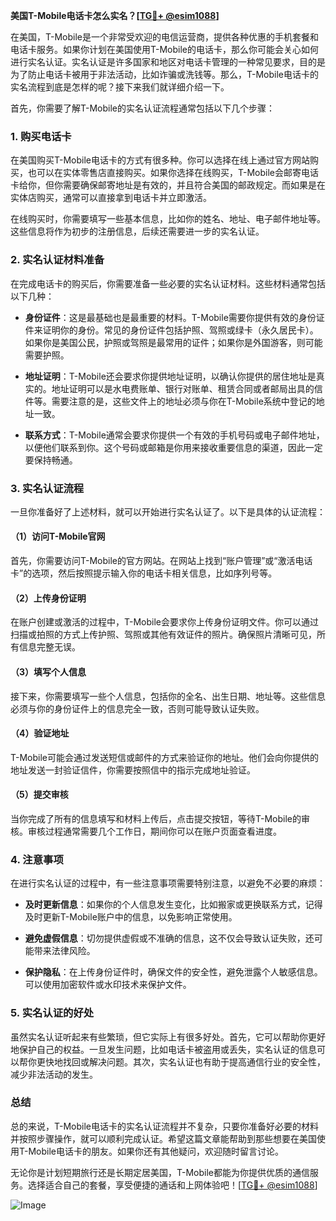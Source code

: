 **美国T-Mobile电话卡怎么实名？[[TG💪+ @esim1088](https://t.me/s/esim1088)]**

在美国，T-Mobile是一个非常受欢迎的电信运营商，提供各种优惠的手机套餐和电话卡服务。如果你计划在美国使用T-Mobile的电话卡，那么你可能会关心如何进行实名认证。实名认证是许多国家和地区对电话卡管理的一种常见要求，目的是为了防止电话卡被用于非法活动，比如诈骗或洗钱等。那么，T-Mobile电话卡的实名流程到底是怎样的呢？接下来我们就详细介绍一下。

首先，你需要了解T-Mobile的实名认证流程通常包括以下几个步骤：

### 1. 购买电话卡

在美国购买T-Mobile电话卡的方式有很多种。你可以选择在线上通过官方网站购买，也可以在实体零售店直接购买。如果你选择在线购买，T-Mobile会邮寄电话卡给你，但你需要确保邮寄地址是有效的，并且符合美国的邮政规定。而如果是在实体店购买，通常可以直接拿到电话卡并立即激活。

在线购买时，你需要填写一些基本信息，比如你的姓名、地址、电子邮件地址等。这些信息将作为初步的注册信息，后续还需要进一步的实名认证。

### 2. 实名认证材料准备

在完成电话卡的购买后，你需要准备一些必要的实名认证材料。这些材料通常包括以下几种：

- **身份证件**：这是最基础也是最重要的材料。T-Mobile需要你提供有效的身份证件来证明你的身份。常见的身份证件包括护照、驾照或绿卡（永久居民卡）。如果你是美国公民，护照或驾照是最常用的证件；如果你是外国游客，则可能需要护照。

- **地址证明**：T-Mobile还会要求你提供地址证明，以确认你提供的居住地址是真实的。地址证明可以是水电费账单、银行对账单、租赁合同或者邮局出具的信件等。需要注意的是，这些文件上的地址必须与你在T-Mobile系统中登记的地址一致。

- **联系方式**：T-Mobile通常会要求你提供一个有效的手机号码或电子邮件地址，以便他们联系到你。这个号码或邮箱是你用来接收重要信息的渠道，因此一定要保持畅通。

### 3. 实名认证流程

一旦你准备好了上述材料，就可以开始进行实名认证了。以下是具体的认证流程：

#### （1）访问T-Mobile官网

首先，你需要访问T-Mobile的官方网站。在网站上找到“账户管理”或“激活电话卡”的选项，然后按照提示输入你的电话卡相关信息，比如序列号等。

#### （2）上传身份证明

在账户创建或激活的过程中，T-Mobile会要求你上传身份证明文件。你可以通过扫描或拍照的方式上传护照、驾照或其他有效证件的照片。确保照片清晰可见，所有信息完整无误。

#### （3）填写个人信息

接下来，你需要填写一些个人信息，包括你的全名、出生日期、地址等。这些信息必须与你的身份证件上的信息完全一致，否则可能导致认证失败。

#### （4）验证地址

T-Mobile可能会通过发送短信或邮件的方式来验证你的地址。他们会向你提供的地址发送一封验证信件，你需要按照信中的指示完成地址验证。

#### （5）提交审核

当你完成了所有的信息填写和材料上传后，点击提交按钮，等待T-Mobile的审核。审核过程通常需要几个工作日，期间你可以在账户页面查看进度。

### 4. 注意事项

在进行实名认证的过程中，有一些注意事项需要特别注意，以避免不必要的麻烦：

- **及时更新信息**：如果你的个人信息发生变化，比如搬家或更换联系方式，记得及时更新T-Mobile账户中的信息，以免影响正常使用。

- **避免虚假信息**：切勿提供虚假或不准确的信息，这不仅会导致认证失败，还可能带来法律风险。

- **保护隐私**：在上传身份证件时，确保文件的安全性，避免泄露个人敏感信息。可以使用加密软件或水印技术来保护文件。

### 5. 实名认证的好处

虽然实名认证听起来有些繁琐，但它实际上有很多好处。首先，它可以帮助你更好地保护自己的权益。一旦发生问题，比如电话卡被盗用或丢失，实名认证的信息可以帮你更快地找回或解决问题。其次，实名认证也有助于提高通信行业的安全性，减少非法活动的发生。

### 总结

总的来说，T-Mobile电话卡的实名认证流程并不复杂，只要你准备好必要的材料并按照步骤操作，就可以顺利完成认证。希望这篇文章能帮助到那些想要在美国使用T-Mobile电话卡的朋友。如果你还有其他疑问，欢迎随时留言讨论。

无论你是计划短期旅行还是长期定居美国，T-Mobile都能为你提供优质的通信服务。选择适合自己的套餐，享受便捷的通话和上网体验吧！[[TG💪+ @esim1088](https://t.me/s/esim1088)]

![Image](https://i.postimg.cc/4NQfJmqS/Snipaste-2025-05-13-00-14-12.png)